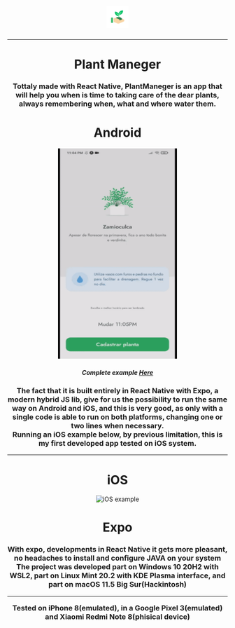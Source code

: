 <h1 align="center" >
  <img src="./assets/favicon.png" alt="PlantManeger" width="50" height="50" />  
</h1>
<hr>
<h1 align="center"> 
  Plant Maneger
</h1>
    <h3 align="center"> 
      Tottaly made with React Native, PlantManeger is an app that will help you when is time to taking care of the dear plants, always remembering when, what and where water them.
    </h3>
<div >
  <div align="center";>
    <h1>Android</h1>
    <div width="360" height="720">
      <img src="./.asset/plantmanegerAndroid.gif" alt="plantmanegerAndroid" width="272" height="480">
      <h5 margin-top=10>Complete example <a href="https://youtu.be/_imVUESakEs">Here</a></h5>
    </div>
    <h3 align="center">
      The fact that it is built entirely in React Native with Expo, a modern hybrid JS lib, give for us the possibility to run the same way on Android and iOS, and this is very good, as only with a single code is able to run on both platforms, changing one or two lines when necessary. <br> Running an iOS example below, by previous limitation, this is my first developed app tested on iOS system.
    </h3>
  </div>
  <hr>
  <div align="center">
    <h1> iOS </h1> 
    <img src="./.asset/plantmanegerios.gif" alt="iOS example" width="272" height="480">
  </div>
    
  <h1 align="center" > Expo </h1>
  
  <h3 align="center" >With expo, developments in React Native it gets more pleasant, no headaches to install and configure JAVA on your system <br> The project was developed part on Windows 10 20H2 with WSL2, part on Linux Mint 20.2 with KDE Plasma interface, and part on macOS 11.5 Big Sur(Hackintosh) <hr> Tested on iPhone 8(emulated), in a Google Pixel 3(emulated) and Xiaomi Redmi Note 8(phisical device)</h3>
</div>

